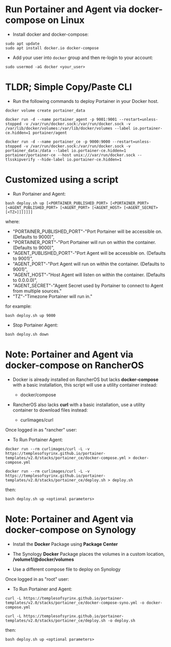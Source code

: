 # Run Portainer and Agent via docker-compose on Linux
- Install docker and docker-compose:
```
sudo apt update
sudo apt install docker.io docker-compose
```

- Add your user into `docker` group and then re-login to your account:
```
sudo usermod -aG docker <your_user>
```

# TLDR; Simple Copy/Paste CLI
- Run the following commands to deploy Portainer in your Docker host.

```
docker volume create portainer_data
```
```
docker run -d --name portainer_agent -p 9001:9001 --restart=unless-stopped -v /var/run/docker.sock:/var/run/docker.sock -v /var/lib/docker/volumes:/var/lib/docker/volumes --label io.portainer-ce.hidden=1 portainer/agent
```
```
docker run -d --name portainer_ce -p 9000:9000 --restart=unless-stopped -v /var/run/docker.sock:/var/run/docker.sock -v portainer_data:/data --label io.portainer-ce.hidden=1 portainer/portainer-ce --host unix:///var/run/docker.sock --tlsskipverify --hide-label io.portainer-ce.hidden=1

```

# Customized using a script
- Run Portainer and Agent:

```
bash deploy.sh up [<PORTAINER_PUBLISHED_PORT> [<PORTAINER_PORT> [<AGENT_PUBLISHED_PORT> [<AGENT_PORT> [<AGENT_HOST> [<AGENT_SECRET> [<TZ>]]]]]]]
```
where:
- "PORTAINER_PUBLISHED_PORT"-"Port Portainer will be accessible on. (Defaults to 9000)",
- "PORTAINER_PORT"-"Port Portainer will run on within the container. (Defaults to 9000)",
- "AGENT_PUBLISHED_PORT"-"Port Agent will be accessible on. (Defaults to 9001)",
- "AGENT_PORT"-"Port Agent will run on within the container. (Defaults to 9001)",
- "AGENT_HOST"-"Host Agent will listen on within the container. (Defaults to 0.0.0.0)",
- "AGENT_SECRET"-"Agent Secret used by Portainer to connect to Agent from multiple sources."
- "TZ"-"Timezone Portainer will run in."

for example:

```
bash deploy.sh up 9000
```

- Stop Portainer Agent:
```
bash deploy.sh down
```

# Note: Portainer and Agent via docker-compose on RancherOS
- Docker is already installed on RancherOS but lacks **docker-compose** with a basic installation, this script will use a utility container instead:
  - docker/compose

- RancherOS also lacks **curl** with a basic installation, use a utility container to download files instead:
  - curlimages/curl

Once logged in as "rancher" user:
- To Run Portainer Agent:

```
docker run --rm curlimages/curl -L -v https://templesofsyrinx.github.io/portainer-templates/v2.0/stacks/portainer_ce/docker-compose.yml > docker-compose.yml

docker run --rm curlimages/curl -L -v https://templesofsyrinx.github.io/portainer-templates/v2.0/stacks/portainer_ce/deploy.sh > deploy.sh
```
then:
```
bash deploy.sh up <optional parameters>
```
# Note: Portainer and Agent via docker-compose on Synology
- Install the **Docker** Package using **Package Center**

- The Synology **Docker** Package places the volumes in a custom location, **/volume1/@docker/volumes**
- Use a different compose file to deploy on Synology

Once logged in as "root" user:
- To Run Portainer and Agent:

```
curl -L https://templesofsyrinx.github.io/portainer-templates/v2.0/stacks/portainer_ce/docker-compose-syno.yml -o docker-compose.yml

curl -L https://templesofsyrinx.github.io/portainer-templates/v2.0/stacks/portainer_ce/deploy.sh -o deploy.sh
```
then:
```
bash deploy.sh up <optional parameters>
```
